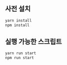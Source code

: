 ## 사전 설치

```bash
yarn install
npm install
```

## 실행 가능한 스크립트

```bash
yarn run start
npm run start
```


